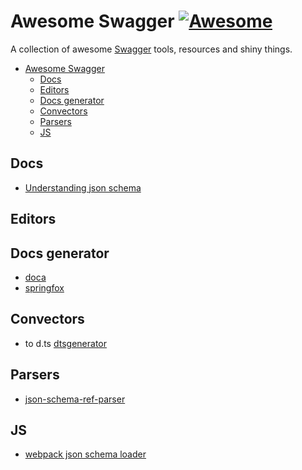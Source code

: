 # Awesome Swagger [![Awesome](https://cdn.rawgit.com/sindresorhus/awesome/d7305f38d29fed78fa85652e3a63e154dd8e8829/media/badge.svg)](https://github.com/sindresorhus/awesome)

A collection of awesome [Swagger](https://developer.mozilla.org/en-US/docs/Web/JavaScript) tools, resources and shiny things.

* [Awesome Swagger](#awesome-swagger)
  * [Docs](#docs)
  * [Editors](#editors)
  * [Docs generator](#docs-generator)
  * [Convectors](#convectors)
  * [Parsers](#parsers)
  * [JS](#js)

## Docs
- [Understanding json schema](https://spacetelescope.github.io/understanding-json-schema/index.html)

## Editors

## Docs generator
- [doca](https://github.com/cloudflare/doca)
- [springfox](http://springfox.github.io/springfox/)

## Convectors
- to d.ts [dtsgenerator](https://www.npmjs.com/package/dtsgenerator)

## Parsers
- [json-schema-ref-parser](https://github.com/BigstickCarpet/json-schema-ref-parser)

## JS
- [webpack json schema loader](https://github.com/cloudflare/json-schema-loader)
